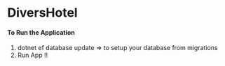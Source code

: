# DiversHotel

#### To Run the Application
1. dotnet ef database update => to setup your database from migrations
2. Run App !!
